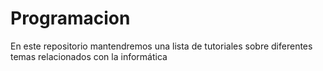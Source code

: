 # Programacion

En este repositorio mantendremos una lista de tutoriales sobre diferentes temas relacionados con la informática
